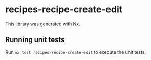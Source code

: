 # recipes-recipe-create-edit

This library was generated with [Nx](https://nx.dev).

## Running unit tests

Run `nx test recipes-recipe-create-edit` to execute the unit tests.
